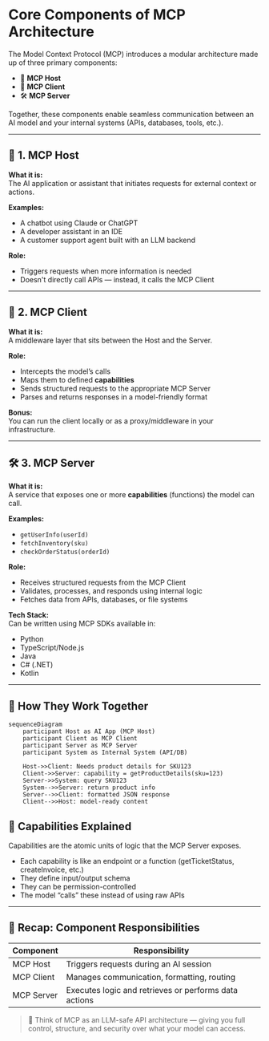 # Core Components of MCP Architecture

The Model Context Protocol (MCP) introduces a modular architecture made up of three primary components:

- 🧠 **MCP Host**
- 🔌 **MCP Client**
- 🛠️ **MCP Server**

Together, these components enable seamless communication between an AI model and your internal systems (APIs, databases, tools, etc.).

---

## 🧠 1. MCP Host

**What it is:**  
The AI application or assistant that initiates requests for external context or actions.

**Examples:**
- A chatbot using Claude or ChatGPT
- A developer assistant in an IDE
- A customer support agent built with an LLM backend

**Role:**
- Triggers requests when more information is needed
- Doesn't directly call APIs — instead, it calls the MCP Client

---

## 🔌 2. MCP Client

**What it is:**  
A middleware layer that sits between the Host and the Server.

**Role:**
- Intercepts the model’s calls
- Maps them to defined **capabilities**
- Sends structured requests to the appropriate MCP Server
- Parses and returns responses in a model-friendly format

**Bonus:**  
You can run the client locally or as a proxy/middleware in your infrastructure.

---

## 🛠️ 3. MCP Server

**What it is:**  
A service that exposes one or more **capabilities** (functions) the model can call.

**Examples:**
- `getUserInfo(userId)`
- `fetchInventory(sku)`
- `checkOrderStatus(orderId)`

**Role:**
- Receives structured requests from the MCP Client
- Validates, processes, and responds using internal logic
- Fetches data from APIs, databases, or file systems

**Tech Stack:**  
Can be written using MCP SDKs available in:
- Python
- TypeScript/Node.js
- Java
- C# (.NET)
- Kotlin

---

## 🔄 How They Work Together

```mermaid
sequenceDiagram
    participant Host as AI App (MCP Host)
    participant Client as MCP Client
    participant Server as MCP Server
    participant System as Internal System (API/DB)

    Host->>Client: Needs product details for SKU123
    Client->>Server: capability = getProductDetails(sku=123)
    Server->>System: query SKU123
    System-->>Server: return product info
    Server-->>Client: formatted JSON response
    Client-->>Host: model-ready content
```

## 🔐 Capabilities Explained

Capabilities are the atomic units of logic that the MCP Server exposes.

- Each capability is like an endpoint or a function (getTicketStatus, createInvoice, etc.)
- They define input/output schema
- They can be permission-controlled
- The model “calls” these instead of using raw APIs

---

## 🧩 Recap: Component Responsibilities

| Component     |                  Responsibility                           |
|---------------|-----------------------------------------------------------|
| MCP Host      | Triggers requests during an AI session                    |
| MCP Client    | Manages communication, formatting, routing                |
| MCP Server    | Executes logic and retrieves or performs data actions     |

> 📌 Think of MCP as an LLM-safe API architecture — giving you full control, structure, and security over what your model can access.

